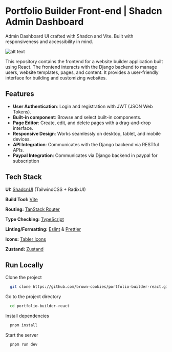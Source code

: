# Portfolio Builder Front-end | Shadcn Admin Dashboard

Admin Dashboard UI crafted with Shadcn and Vite. Built with responsiveness and accessibility in mind.

![alt text](public/images/shadcn-admin.png)

This repository contains the frontend for a website builder application built using React. The frontend interacts with the Django backend to manage users, website templates, pages, and content. It provides a user-friendly interface for building and customizing websites.

## Features

- **User Authentication**: Login and registration with JWT (JSON Web Tokens).
- **Built-in component**: Browse and select built-in components.
- **Page Editor**: Create, edit, and delete pages with a drag-and-drop interface.
- **Responsive Design**: Works seamlessly on desktop, tablet, and mobile devices.
- **API Integration**: Communicates with the Django backend via RESTful APIs.
- **Paypal Integration**: Communicates via Django backend in paypal for subscription

## Tech Stack

**UI:** [ShadcnUI](https://ui.shadcn.com) (TailwindCSS + RadixUI)

**Build Tool:** [Vite](https://vitejs.dev/)

**Routing:** [TanStack Router](https://tanstack.com/router/latest)

**Type Checking:** [TypeScript](https://www.typescriptlang.org/)

**Linting/Formatting:** [Eslint](https://eslint.org/) & [Prettier](https://prettier.io/)

**Icons:** [Tabler Icons](https://tabler.io/icons)

**Zustand:** [Zustand](https://https://zustand-demo.pmnd.rs/)

## Run Locally

Clone the project

```bash
  git clone https://github.com/brown-cookies/portfolio-builder-react.git
```

Go to the project directory

```bash
  cd portfolio-builder-react
```

Install dependencies

```bash
  pnpm install
```

Start the server

```bash
  pnpm run dev
```
